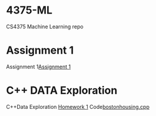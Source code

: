 # 4375-ML
CS4375 Machine Learning repo

# Assignment 1

Assignment 1[Assignment 1](Assignment_1.txt)

# C++ DATA Exploration

C++Data Exploration [Homework 1](HW1-SXC200027)
Code[bostonhousing.cpp](bostonhousing.cpp)